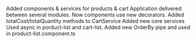 Added components & services for products & cart
Application delivered between several modules. Now components use new decorators. Added totalCost/totalQuantity methods to CartService
Added new core services
Used async in porduct-list and cart-list. Added new OrderBy pipe and used in product-list.component.ts 